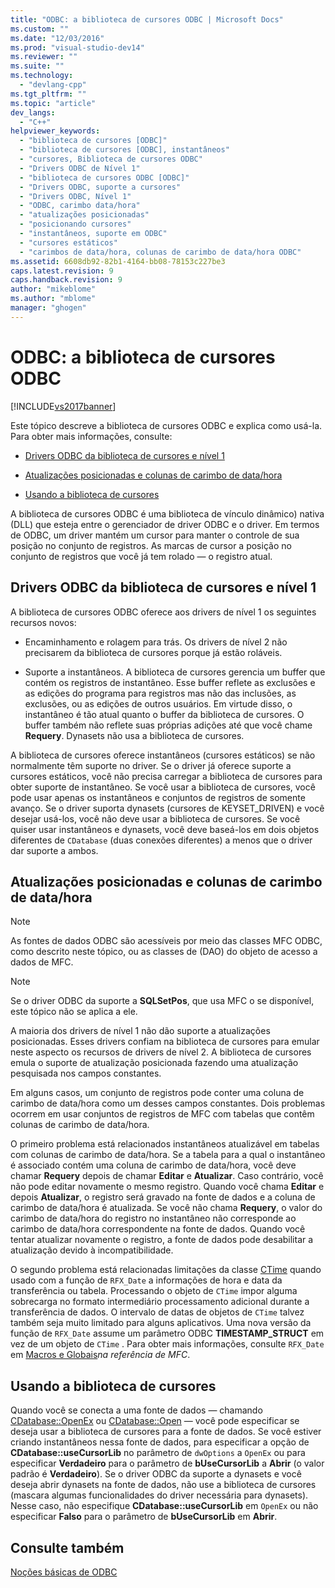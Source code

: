 ```yaml
---
title: "ODBC: a biblioteca de cursores ODBC | Microsoft Docs"
ms.custom: ""
ms.date: "12/03/2016"
ms.prod: "visual-studio-dev14"
ms.reviewer: ""
ms.suite: ""
ms.technology: 
  - "devlang-cpp"
ms.tgt_pltfrm: ""
ms.topic: "article"
dev_langs: 
  - "C++"
helpviewer_keywords: 
  - "biblioteca de cursores [ODBC]"
  - "biblioteca de cursores [ODBC], instantâneos"
  - "cursores, Biblioteca de cursores ODBC"
  - "Drivers ODBC de Nível 1"
  - "biblioteca de cursores ODBC [ODBC]"
  - "Drivers ODBC, suporte a cursores"
  - "Drivers ODBC, Nível 1"
  - "ODBC, carimbo data/hora"
  - "atualizações posicionadas"
  - "posicionando cursores"
  - "instantâneos, suporte em ODBC"
  - "cursores estáticos"
  - "carimbos de data/hora, colunas de carimbo de data/hora ODBC"
ms.assetid: 6608db92-82b1-4164-bb08-78153c227be3
caps.latest.revision: 9
caps.handback.revision: 9
author: "mikeblome"
ms.author: "mblome"
manager: "ghogen"
---
```

# ODBC: a biblioteca de cursores ODBC
[!INCLUDE[vs2017banner](../../assembler/inline/includes/vs2017banner.md)]

Este tópico descreve a biblioteca de cursores ODBC e explica como usá\-la.  Para obter mais informações, consulte:  
  
-   [Drivers ODBC da biblioteca de cursores e nível 1](#_core_the_cursor_library_and_level_1_odbc_drivers)  
  
-   [Atualizações posicionadas e colunas de carimbo de data\/hora](#_core_positioned_updates_and_timestamp_columns)  
  
-   [Usando a biblioteca de cursores](#_core_using_the_cursor_library)  
  
 A biblioteca de cursores ODBC é uma biblioteca de vínculo dinâmico\) nativa \(DLL\) que esteja entre o gerenciador de driver ODBC e o driver.  Em termos de ODBC, um driver mantém um cursor para manter o controle de sua posição no conjunto de registros.  As marcas de cursor a posição no conjunto de registros que você já tem rolado — o registro atual.  
  
##  <a name="_core_the_cursor_library_and_level_1_odbc_drivers"></a> Drivers ODBC da biblioteca de cursores e nível 1  
 A biblioteca de cursores ODBC oferece aos drivers de nível 1 os seguintes recursos novos:  
  
-   Encaminhamento e rolagem para trás.  Os drivers de nível 2 não precisarem da biblioteca de cursores porque já estão roláveis.  
  
-   Suporte a instantâneos.  A biblioteca de cursores gerencia um buffer que contém os registros de instantâneo.  Esse buffer reflete as exclusões e as edições do programa para registros mas não das inclusões, as exclusões, ou as edições de outros usuários.  Em virtude disso, o instantâneo é tão atual quanto o buffer da biblioteca de cursores.  O buffer também não reflete suas próprias adições até que você chame **Requery**.  Dynasets não usa a biblioteca de cursores.  
  
 A biblioteca de cursores oferece instantâneos \(cursores estáticos\) se não normalmente têm suporte no driver.  Se o driver já oferece suporte a cursores estáticos, você não precisa carregar a biblioteca de cursores para obter suporte de instantâneo.  Se você usar a biblioteca de cursores, você pode usar apenas os instantâneos e conjuntos de registros de somente avanço.  Se o driver suporta dynasets \(cursores de KEYSET\_DRIVEN\) e você desejar usá\-los, você não deve usar a biblioteca de cursores.  Se você quiser usar instantâneos e dynasets, você deve baseá\-los em dois objetos diferentes de `CDatabase` \(duas conexões diferentes\) a menos que o driver dar suporte a ambos.  
  
##  <a name="_core_positioned_updates_and_timestamp_columns"></a> Atualizações posicionadas e colunas de carimbo de data\/hora  
  
> [!NOTE]
>  As fontes de dados ODBC são acessíveis por meio das classes MFC ODBC, como descrito neste tópico, ou as classes de \(DAO\) do objeto de acesso a dados de MFC.  
  
> [!NOTE]
>  Se o driver ODBC da suporte a **SQLSetPos**, que usa MFC o se disponível, este tópico não se aplica a ele.  
  
 A maioria dos drivers de nível 1 não dão suporte a atualizações posicionadas.  Esses drivers confiam na biblioteca de cursores para emular neste aspecto os recursos de drivers de nível 2.  A biblioteca de cursores emula o suporte de atualização posicionada fazendo uma atualização pesquisada nos campos constantes.  
  
 Em alguns casos, um conjunto de registros pode conter uma coluna de carimbo de data\/hora como um desses campos constantes.  Dois problemas ocorrem em usar conjuntos de registros de MFC com tabelas que contêm colunas de carimbo de data\/hora.  
  
 O primeiro problema está relacionados instantâneos atualizável em tabelas com colunas de carimbo de data\/hora.  Se a tabela para a qual o instantâneo é associado contém uma coluna de carimbo de data\/hora, você deve chamar **Requery** depois de chamar **Editar** e **Atualizar**.  Caso contrário, você não pode editar novamente o mesmo registro.  Quando você chama **Editar** e depois **Atualizar**, o registro será gravado na fonte de dados e a coluna de carimbo de data\/hora é atualizada.  Se você não chama **Requery**, o valor do carimbo de data\/hora do registro no instantâneo não corresponde ao carimbo de data\/hora correspondente na fonte de dados.  Quando você tentar atualizar novamente o registro, a fonte de dados pode desabilitar a atualização devido à incompatibilidade.  
  
 O segundo problema está relacionadas limitações da classe [CTime](../Topic/CTime%20Class.md) quando usado com a função de `RFX_Date` a informações de hora e data da transferência ou tabela.  Processando o objeto de `CTime` impor alguma sobrecarga no formato intermediário processamento adicional durante a transferência de dados.  O intervalo de datas de objetos de `CTime` talvez também seja muito limitado para alguns aplicativos.  Uma nova versão da função de `RFX_Date` assume um parâmetro ODBC **TIMESTAMP\_STRUCT** em vez de um objeto de `CTime` .  Para obter mais informações, consulte `RFX_Date` em [Macros e Globais](../Topic/Macros,%20Global%20Functions,%20and%20Global%20Variables.md)*na referência de MFC*.  
  
##  <a name="_core_using_the_cursor_library"></a> Usando a biblioteca de cursores  
 Quando você se conecta a uma fonte de dados — chamando [CDatabase::OpenEx](../Topic/CDatabase::OpenEx.md) ou [CDatabase::Open](../Topic/CDatabase::Open.md) — você pode especificar se deseja usar a biblioteca de cursores para a fonte de dados.  Se você estiver criando instantâneos nessa fonte de dados, para especificar a opção de **CDatabase::useCursorLib** no parâmetro de `dwOptions` a `OpenEx` ou para especificar **Verdadeiro** para o parâmetro de **bUseCursorLib** a **Abrir** \(o valor padrão é **Verdadeiro**\).  Se o driver ODBC da suporte a dynasets e você deseja abrir dynasets na fonte de dados, não use a biblioteca de cursores \(mascara algumas funcionalidades do driver necessária para dynasets\).  Nesse caso, não especifique **CDatabase::useCursorLib** em `OpenEx` ou não especificar **Falso** para o parâmetro de **bUseCursorLib** em **Abrir**.  
  
## Consulte também  
 [Noções básicas de ODBC](../../data/odbc/odbc-basics.md)
